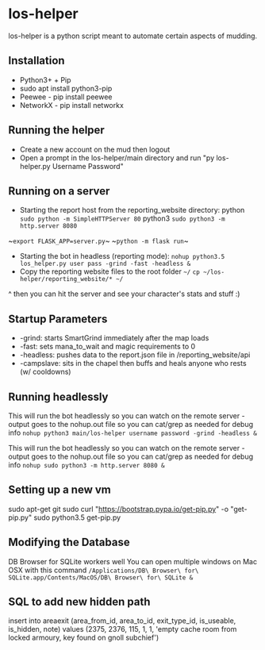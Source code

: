# los-helper

los-helper is a python script meant to automate certain aspects of mudding.

## Installation

* Python3+ + Pip
* sudo apt install python3-pip
* Peewee - pip install peewee
* NetworkX - pip install networkx

## Running the helper

* Create a new account on the mud then logout
* Open a prompt in the los-helper/main directory and run "py los-helper.py Username Password"

## Running on a server

* Starting the report host from the reporting_website directory:
python
`sudo python -m SimpleHTTPServer 80`
python3
`sudo python3 -m http.server 8080`

~`export FLASK_APP=server.py`~
~`python -m flask run`~
* Starting the bot in headless (reporting mode):
`nohup python3.5 los_helper.py user pass -grind -fast -headless &`
* Copy the reporting website files to the root folder `~/`
`cp ~/los-helper/reporting_website/* ~/`

^ then you can hit the server and see your character's stats and stuff :)

## Startup Parameters
* -grind: starts SmartGrind immediately after the map loads
* -fast: sets mana_to_wait and magic requirements to 0
* -headless: pushes data to the report.json file in /reporting_website/api
* -campslave: sits in the chapel then buffs and heals anyone who rests (w/ cooldowns)

## Running headlessly
This will run the bot headlessly so you can watch on the remote server - output goes to the nohup.out file so you can cat/grep as needed for debug info
`nohup python3 main/los-helper username password -grind -headless &`

This will run the bot headlessly so you can watch on the remote server - output goes to the nohup.out file so you can cat/grep as needed for debug info
`nohup sudo python3 -m http.server 8080 &`

## Setting up a new vm
sudo apt-get git
sudo curl "https://bootstrap.pypa.io/get-pip.py" -o "get-pip.py"
sudo python3.5 get-pip.py

## Modifying the Database
DB Browser for SQLite workers well
You can open multiple windows on Mac OSX with this command `/Applications/DB\ Browser\ for\ SQLite.app/Contents/MacOS/DB\ Browser\ for\ SQLite &`

## SQL to add new hidden path
insert into areaexit (area_from_id, area_to_id, exit_type_id, is_useable, is_hidden, note) values (2375, 2376, 115, 1, 1, 'empty cache room from locked armoury, key found on gnoll subchief')
